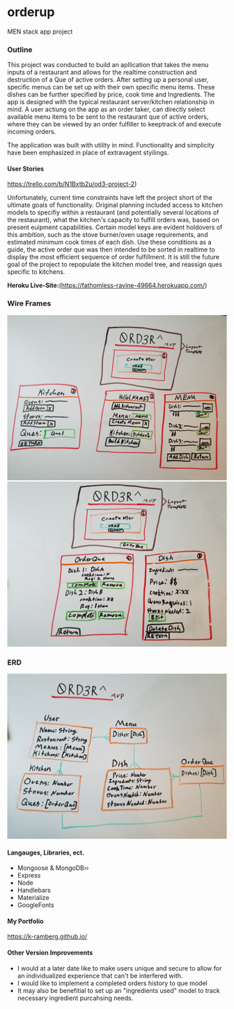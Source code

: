 # orderup
MEN stack app project

### Outline
This project was conducted to build an apllication that takes the menu inputs of a restaurant and allows for the realtime construction and destruction of a Que of active orders. 
After setting up a personal user, specific menus can be set up with their own specific menu items. These dishes can be further specified by price, cook time and Ingredients. The app is designed with the typical restaurant server/kitchen relationship in mind. A user actiung on the app as an order taker, can directly select available menu items to be sent to the restaurant que of active orders, where they can be viewed by an order fulfiller to keeptrack of and execute incoming orders. 

The application was built with utility in mind. Functionality and simplicity have been emphasized in place of extravagent styilings. 

#### User Stories 
https://trello.com/b/N1Bxtb2u/od3-project-2)

Unfortunately, current time constraints have left the project short of the ultimate goals of functionality. Original planning included access to kitchen models to specifiy within a restaurant (and potentially several locations of the restaurant), what the kitchen's capacity to fulfill orders was, based on present euipment capabilities. Certain model keys are evident holdovers of this ambition, such as the stove burner/oven usage requirements, and estimated minimum cook times of each dish. Use these conditions as a guide, the active order que was then intended to be sorted in realtime to display the most efficient sequence of order fulfillment. It is still the future goal of the project to repopulate the kitchen model tree, and reassign ques specific to kitchens. 



__Heroku Live-Site:__(https://fathomless-ravine-49664.herokuapp.com/)

### Wire Frames
![](https://github.com/K-Ramberg/orderup/blob/master/Wireframe/wireframe1.jpg)
![](https://github.com/K-Ramberg/orderup/blob/master/Wireframe/wireframe2.jpg)

### ERD 
![](https://github.com/K-Ramberg/orderup/blob/master/ERD/erd1.jpg)

#### Langauges, Libraries, ect.
- Mongoose & MongoDB››
- Express
- Node
- Handlebars
- Materialize
- GoogleFonts

#### My Portfolio
https://k-ramberg.github.io/

#### Other Version Improvements
- I would at a later date like to make users unique and secure
to allow for an individualized experience that can't be interfered with.
- I would like to implement a completed orders history to que model
- It may also be benefitial to set up an "ingredients used" model to track necessary ingredient purcahsing needs.
